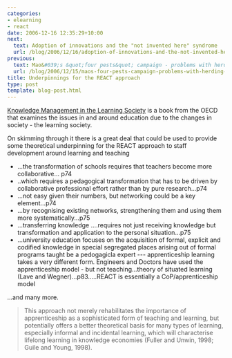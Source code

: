 ```yaml
---
categories:
- elearning
- react
date: 2006-12-16 12:35:29+10:00
next:
  text: Adoption of innovations and the "not invented here" syndrome
  url: /blog/2006/12/16/adoption-of-innovations-and-the-not-invented-here-syndrome/
previous:
  text: Mao&#039;s &quot;four pests&quot; campaign - problems with herding cats
  url: /blog/2006/12/15/maos-four-pests-campaign-problems-with-herding-cats/
title: Underpinnings for the REACT approach
type: post
template: blog-post.html
---
```

[Knowledge Management in the Learning Society](http://www.oecd.org/LongAbstract/0,2546,en_2649_34539_1900762_119699_1_1_1,00.html) is a book from the OECD that examines the issues in and around education due to the changes in society - the learning society.

On skimming through it there is a great deal that could be used to provide some theoretical underpinning for the REACT approach to staff development around learning and teaching

- ...the transformation of schools requires that teachers become more collaborative... p74
- ..which requires a pedagogical transformation that has to be driven by collaborative professional effort rather than by pure research...p74
- ...not easy given their numbers, but networking could be a key element...p74
- ...by recognising existing networks, strengthening them and using them more systematically...p75
- ...transferring knowledge ....requires not just receiving knowledge but transformation and application to the personal situation...p75
- ...university education focuses on the acquisition of formal, explicit and codified knowledge in special segregated places arising out of formal programs taught be a pedogagicla expert --- apprenticeship learning takes a very different form. Engineers and Doctors have used the apprenticeship model - but not teaching...theory of situated learning (Lave and Wegner)...p83.....REACT is essentially a CoP/apprenticeship model

...and many more.

> This approach not merely rehabilitates the importance of apprenticeship as a sophisticated form of teaching and learning, but potentially offers a better theoretical basis for many types of learning, especially informal and incidental learning, which will characterise lifelong learning in knowledge economies (Fuller and Unwin, 1998; Guile and Young, 1998).